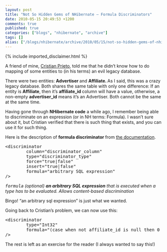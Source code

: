 ```yaml
---
layout: post
title: "Not So Hidden Gems of NHibernate – Formula Discriminators"
date: 2010-05-15 20:49:53 +1200
comments: true
published: true
categories: ["blogs", "nhibernate", "archive"]
tags: []
alias: ["/blogs/nhibernate/archive/2010/05/15/not-so-hidden-gems-of-nhibernate-formula-discriminators.aspx"]
---
```

<!-- more -->
{% include imported_disclaimer.html %}
<p>A friend of mine, <a href="http://www.cprieto.com/">Cristian Prieto</a>, told me that he didn’t know how to do mapping of some entities to (in his terms) an evil legacy database. </p>  <p>There were two entities: <strong>Advertiser </strong>and <strong>Affiliate. </strong>As I said, this was a crazy legacy database. Both shares the same table with only one difference: If an entity is <strong>Affiliate</strong>, then it’s <strong>affiliate_id </strong>column will have a value, otherwise, a non-empty <strong>advertiser_id</strong> means it’s an Advertiser. Both cannot be the same at the same time.</p>  <p>Having gone through <strong>NHibernate code</strong> a while ago, I remember being able to discriminate on an expression (or in NH terms: Formula). I wasn’t sure about it, but Cristian verified that there is such thing that exists, and you can use it for such thing.</p>  <p>Here is the description of <strong>formula discriminator </strong>from <a href="http://www.nhforge.org/doc/nh/en/index.html#mapping-declaration-discriminator">the documentation</a>.</p>  <pre class="brush: xml;">&lt;discriminator
        column=&quot;discriminator_column&quot;  
        type=&quot;discriminator_type&quot;      
        force=&quot;true|false&quot;             
        insert=&quot;true|false&quot;            
        formula=&quot;arbitrary SQL expression&quot;
/&gt;</pre>

<p><em><tt>formula</tt> (optional) <strong>an arbitrary SQL expression</strong> that is executed when a type has to be evaluated. Allows content-based discrimination</em></p>

<p>Bingo! “an arbitrary sql expression” is just what we wanted.</p>

<p>Going back to Cristian’s problem, we can now use this:</p>

<pre class="brush: xml;">&lt;discriminator 
        type=&quot;Int32&quot; 
        formula=&quot;(case when not affiliate_id is null then 0 else 1 end)&quot;
/&gt;</pre>
The rest is left as an exercise for the reader (I always wanted to say this!) 


